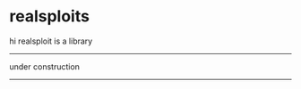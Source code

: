 # realsploits

hi realsploit is a library
______________________________
under
     construction
______________________________
